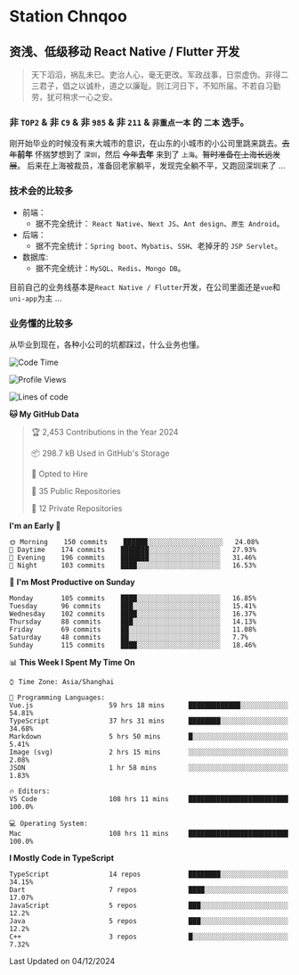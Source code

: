 # Station Chnqoo

## 资浅、低级移动 React Native / Flutter 开发

> 天下滔滔，祸乱未已。吏治人心，毫无更改。军政战事，日崇虚伪。非得二三君子，倡之以诚朴，道之以廉耻。则江河日下，不知所届。不若自习勤劳，犹可稍求一心之安。

### 非 `TOP2` & 非 `C9` & 非 `985` & 非 `211` & `非重点一本` 的 `二本` 选手。

刚开始毕业的时候没有来大城市的意识，在山东的小城市的小公司里跳来跳去。~~去年~~**前年** 怀揣梦想到了 `深圳`，然后 ~~今年~~**去年** 来到了 `上海`。~~暂时准备在上海长远发展~~。
后来在上海被裁员，准备回老家躺平，发现完全躺不平，又跑回深圳来了 ...

### 技术会的比较多

- 前端：
  - 据不完全统计： `React Native`、`Next JS`、`Ant design`、`原生 Android`。
- 后端：
  - 据不完全统计：`Spring boot`、`Mybatis`、`SSH`、老掉牙的 `JSP Servlet`。
- 数据库:
  - 据不完全统计：`MySQL`、`Redis`、`Mongo DB`。

目前自己的业务线基本是`React Native / Flutter`开发，在公司里面还是`vue`和`uni-app`为主 ...

### 业务懂的比较多

从毕业到现在，各种小公司的坑都踩过，什么业务也懂。

<!--START_SECTION:waka-->
![Code Time](http://img.shields.io/badge/Code%20Time-6%2C804%20hrs%208%20mins-blue)

![Profile Views](http://img.shields.io/badge/Profile%20Views-2-blue)

![Lines of code](https://img.shields.io/badge/From%20Hello%20World%20I%27ve%20Written-449%20Thousand%20lines%20of%20code-blue)

**🐱 My GitHub Data** 

> 🏆 2,453 Contributions in the Year 2024
 > 
> 📦 298.7 kB Used in GitHub's Storage 
 > 
> 💼 Opted to Hire
 > 
> 📜 35 Public Repositories 
 > 
> 🔑 12 Private Repositories  
 > 
**I'm an Early 🐤** 

```text
🌞 Morning    150 commits    ██████░░░░░░░░░░░░░░░░░░░   24.08% 
🌆 Daytime    174 commits    ███████░░░░░░░░░░░░░░░░░░   27.93% 
🌃 Evening    196 commits    ███████░░░░░░░░░░░░░░░░░░   31.46% 
🌙 Night      103 commits    ████░░░░░░░░░░░░░░░░░░░░░   16.53%

```
📅 **I'm Most Productive on Sunday** 

```text
Monday       105 commits    ████░░░░░░░░░░░░░░░░░░░░░   16.85% 
Tuesday      96 commits     ███░░░░░░░░░░░░░░░░░░░░░░   15.41% 
Wednesday    102 commits    ████░░░░░░░░░░░░░░░░░░░░░   16.37% 
Thursday     88 commits     ███░░░░░░░░░░░░░░░░░░░░░░   14.13% 
Friday       69 commits     ██░░░░░░░░░░░░░░░░░░░░░░░   11.08% 
Saturday     48 commits     ██░░░░░░░░░░░░░░░░░░░░░░░   7.7% 
Sunday       115 commits    ████░░░░░░░░░░░░░░░░░░░░░   18.46%

```


📊 **This Week I Spent My Time On** 

```text
⌚︎ Time Zone: Asia/Shanghai

💬 Programming Languages: 
Vue.js                   59 hrs 18 mins      █████████████░░░░░░░░░░░░   54.81% 
TypeScript               37 hrs 31 mins      ████████░░░░░░░░░░░░░░░░░   34.68% 
Markdown                 5 hrs 50 mins       █░░░░░░░░░░░░░░░░░░░░░░░░   5.41% 
Image (svg)              2 hrs 15 mins       ░░░░░░░░░░░░░░░░░░░░░░░░░   2.08% 
JSON                     1 hr 58 mins        ░░░░░░░░░░░░░░░░░░░░░░░░░   1.83%

🔥 Editors: 
VS Code                  108 hrs 11 mins     █████████████████████████   100.0%

💻 Operating System: 
Mac                      108 hrs 11 mins     █████████████████████████   100.0%

```

**I Mostly Code in TypeScript** 

```text
TypeScript               14 repos            ████████░░░░░░░░░░░░░░░░░   34.15% 
Dart                     7 repos             ████░░░░░░░░░░░░░░░░░░░░░   17.07% 
JavaScript               5 repos             ███░░░░░░░░░░░░░░░░░░░░░░   12.2% 
Java                     5 repos             ███░░░░░░░░░░░░░░░░░░░░░░   12.2% 
C++                      3 repos             █░░░░░░░░░░░░░░░░░░░░░░░░   7.32%

```



 Last Updated on 04/12/2024
<!--END_SECTION:waka-->

<!---
ChenqiaoStation/ChenqiaoStation is a ✨ special ✨ repository because its `README.md` (this file) appears on your GitHub profile.
You can click the Preview link to take a look at your changes.
--->
